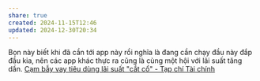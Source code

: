 ```yaml
---
share: true
created: 2024-11-15T12:46
updated: 2024-12-30T20:34
---
```

Bọn này biết khi đã cần tới app này rồi nghĩa là đang cần chạy đầu này đắp đầu kia, nên các app khác thực ra cũng là cùng một hội với lãi suất tăng dần. 
[Cạm bẫy vay tiêu dùng lãi suất "cắt cổ" - Tạp chí Tài chính](https://tapchitaichinh.vn/cam-bay-vay-tieu-dung-lai-suat-cat-co.html)